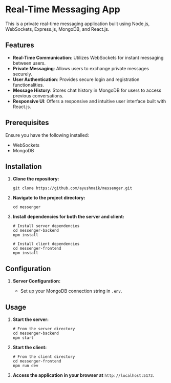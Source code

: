 # Real-Time Messaging App

This is a private real-time messaging application built using Node.js, WebSockets, Express.js, MongoDB, and React.js.

## Features

- **Real-Time Communication**: Utilizes WebSockets for instant messaging between users.
- **Private Messaging**: Allows users to exchange private messages securely.
- **User Authentication**: Provides secure login and registration functionalities.
- **Message History**: Stores chat history in MongoDB for users to access previous conversations.
- **Responsive UI**: Offers a responsive and intuitive user interface built with React.js.

## Prerequisites

Ensure you have the following installed:

- WebSockets
- MongoDB

## Installation

1. **Clone the repository:**

    ```
    git clone https://github.com/ayushnaik/messenger.git
    ```

2. **Navigate to the project directory:**

    ```
    cd messenger
    ```

3. **Install dependencies for both the server and client:**

    ```
    # Install server dependencies
    cd messenger-backend
    npm install

    # Install client dependencies
    cd messenger-frontend
    npm install
    ```

## Configuration

1. **Server Configuration:**

    - Set up your MongoDB connection string in `.env`.

## Usage

1. **Start the server:**

    ```
    # From the server directory
    cd messenger-backend
    npm start
    ```

2. **Start the client:**

    ```
    # From the client directory
    cd messenger-frontend
    npm run dev
    ```

3. **Access the application in your browser at** `http://localhost:5173`.
